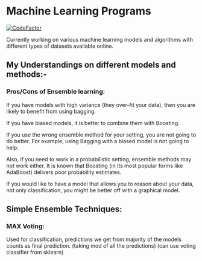 # Machine Learning Programs
[![CodeFactor](https://www.codefactor.io/repository/github/vibhavnirmal/machinelearningprograms/badge)](https://www.codefactor.io/repository/github/vibhavnirmal/machinelearningprograms)

Currently working on various machine learning models and algorithms with different types of datasets available online.

## My Understandings on different models and methods:-

### Pros/Cons of Ensemble learning:

If you have models with high variance (they over-fit your data), then you are likely to benefit from using bagging. 

If you have biased models, it is better to combine them with Boosting. 

If you use the wrong ensemble method for your setting, you are not going to do better. 
For example, using Bagging with a biased model is not going to help.

Also, if you need to work in a probabilistic setting, ensemble methods may not work either. It is known that Boosting (in its most popular forms like AdaBoost) delivers poor probability estimates. 

If you would like to have a model that allows you to reason about your data, not only classification, you might be better off with a graphical model.

## Simple Ensemble Techniques:
### MAX Voting: 
Used for classification, predictions we get from majority of the models counts as final prediction.
(taking mod of all the predictions) (can use voting classifier from sklearn)

